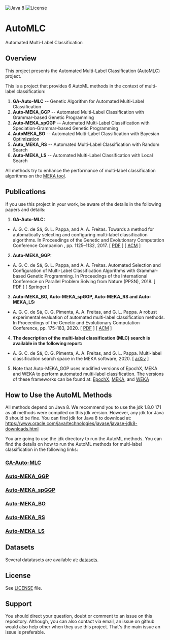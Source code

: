 ![Java 8](https://img.shields.io/badge/java-8-blue.svg) 
![License](https://img.shields.io/badge/license-GPLv3-blue.svg) 

# AutoMLC
Automated Multi-Label Classification

## **Overview**

This project presents the Automated Multi-Label Classification (AutoMLC) project. 

This is a project that provides 6 AutoML methods in the context of multi-label classification: 
1. **GA-Auto-MLC** -- Genetic Algorithm for Automated Multi-Label Classification
2. **Auto-MEKA_GGP** -- Automated Multi-Label Classification with Grammar-based Genetic Programming
3. **Auto-MEKA_spGGP** -- Automated Multi-Label Classification with Speciation-Grammar-based Genetic Programming
4. **AutoMEKA_BO** -- Automated Multi-Label Classification with Bayesian Optimization
5. **Auto_MEKA_RS**  -- Automated Multi-Label Classification with Random Search
6. **Auto-MEKA_LS**  -- Automated Multi-Label Classification with Local Search

All methods try to enhance the performance of multi-label classification algorithms on the [MEKA tool](http://waikato.github.io/meka/). 

## **Publications**

If you use this project in your work, be aware of the details in the following papers and details:

1. **GA-Auto-MLC:**

  - A. G. C. de Sá, G. L. Pappa, and A. A. Freitas. Towards a method for automatically selecting and configuring multi-label classification algorithms. In Proceedings of the Genetic and Evolutionary Computation Conference Companion , pp. 1125–1132, 2017. [ [PDF](https://www.cs.kent.ac.uk/people/staff/aaf/pub_papers.dir/GECCO-2017-ECADA-Wksp-de-Sa.pdf) ] [ [ACM](https://dl.acm.org/citation.cfm?id=3082053) ]

2. **Auto-MEKA_GGP:**

  - A. G. C. de Sá, G. L. Pappa, and A. A. Freitas. Automated Selection and Configuration of Multi-Label Classification Algorithms with Grammar-based Genetic Programming. In Proceedings of the  International Conference on Parallel Problem Solving from Nature (PPSN), 2018.  [ [PDF](https://www.cs.kent.ac.uk/people/staff/aaf/pub_papers.dir/PPSN-2018-de-Sa.pdf) ] [ [Springer](https://link.springer.com/chapter/10.1007/978-3-319-99259-4_25) ]

3. **Auto-MEKA_BO, Auto-MEKA_spGGP, Auto-MEKA_RS and Auto-MEKA_LS:**

  - A. G. C. de Sá, C. G. Pimenta,  A. A. Freitas, and G. L. Pappa. A robust experimental evaluation of automated multi-label classification methods. In Proceedings of the Genetic and Evolutionary Computation Conference, pp. 175–183, 2020. [ [PDF](https://arxiv.org/pdf/2005.08083.pdf) ] [ [ACM](https://dl.acm.org/doi/abs/10.1145/3377930.3390231) ]

4.  **The description of the multi-label classification (MLC) search is available in the following report:**
  - A. G. C. de Sá, C. G. Pimenta,  A. A. Freitas, and G. L. Pappa. Multi-label classification search space in the MEKA software, 2020. [ [arXiv](https://arxiv.org/abs/1811.11353) ]

  
5.  Note that Auto-MEKA_GGP uses modified versions of EpochX, MEKA and WEKA to perform automated multi-label classification. The versions of these frameworks can be found  at: [EpochX](https://github.com/alexgcsa/EpochX), [MEKA](https://github.com/alexgcsa/MEKA), and [WEKA](https://github.com/alexgcsa/WEKA)



## **How to Use the AutoML Methods**

All methods depend on Java 8. We recommend you to use the jdk 1.8.0 171 as all methods were compiled on this jdk version. However, any jdk for Java 8 should be fine. You can find jdk for Java 8 to download at:  https://www.oracle.com/java/technologies/javase/javase-jdk8-downloads.html

You are going to use the jdk directory to run the AutoML methods. You can find the details on how to run the AutoML methods for multi-label classification in the following links:

### **[GA-Auto-MLC](https://github.com/alexgcsa/AutoMLC/blob/master/how-to-run/GA-Auto-MLC.md)**

### **[Auto-MEKA_GGP](https://github.com/alexgcsa/AutoMLC/blob/master/how-to-run/Auto-MEKA_GGP.md)**

### **[Auto-MEKA_spGGP](https://github.com/alexgcsa/AutoMLC/blob/master/how-to-run/Auto-MEKA_spGGP.md)**

### **[Auto-MEKA_BO](https://github.com/alexgcsa/AutoMLC/blob/master/how-to-run/Auto-MEKA_BO.md)**

### **[Auto-MEKA_RS](https://github.com/alexgcsa/AutoMLC/blob/master/how-to-run/Auto-MEKA_RS.md)**

### **[Auto-MEKA_LS](https://github.com/alexgcsa/AutoMLC/blob/master/how-to-run/Auto-MEKA_LS.md)**

## **Datasets**

Several datatasets are available at: [datasets](https://github.com/alexgcsa/AutoMLC/tree/master/datasets).

## **License**

See [LICENSE](https://github.com/alexgcsa/AutoMLC/blob/master/LICENSE) file.


## **Support**

You should direct your question, doubt or comment to an issue on this repository. Although, you can also contact via email, an issue on github would also help other when they use this project. That's the main issue an issue is preferable.


